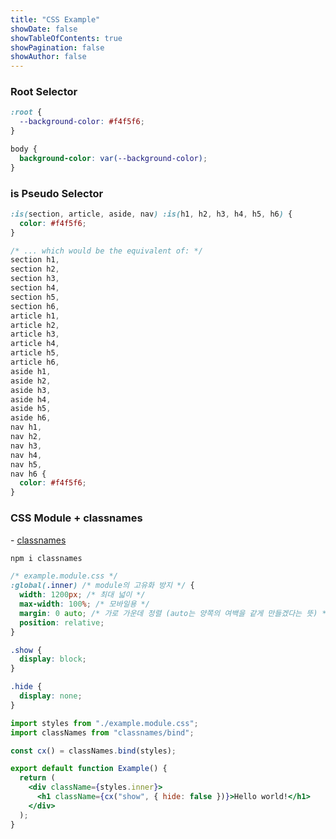```yaml
---
title: "CSS Example"
showDate: false
showTableOfContents: true
showPagination: false
showAuthor: false
---
```


### Root Selector

```css
:root {
  --background-color: #f4f5f6;
}

body {
  background-color: var(--background-color);
}
```

### is Pseudo Selector

```css
:is(section, article, aside, nav) :is(h1, h2, h3, h4, h5, h6) {
  color: #f4f5f6;
}

/* ... which would be the equivalent of: */
section h1,
section h2,
section h3,
section h4,
section h5,
section h6,
article h1,
article h2,
article h3,
article h4,
article h5,
article h6,
aside h1,
aside h2,
aside h3,
aside h4,
aside h5,
aside h6,
nav h1,
nav h2,
nav h3,
nav h4,
nav h5,
nav h6 {
  color: #f4f5f6;
}
```

### CSS Module + classnames

\- [classnames](https://github.com/JedWatson/classnames)

```bash
npm i classnames
```

```css
/* example.module.css */
:global(.inner) /* module의 고유화 방지 */ {
  width: 1200px; /* 최대 넓이 */
  max-width: 100%; /* 모바일용 */
  margin: 0 auto; /* 가로 가운데 정렬 (auto는 양쪽의 여백을 같게 만들겠다는 뜻) */
  position: relative;
}

.show {
  display: block;
}

.hide {
  display: none;
}
```

```jsx
import styles from "./example.module.css";
import classNames from "classnames/bind";

const cx() = classNames.bind(styles);

export default function Example() {
  return (
    <div className={styles.inner}>
      <h1 className={cx("show", { hide: false })}>Hello world!</h1>
    </div>
  );
}
```
